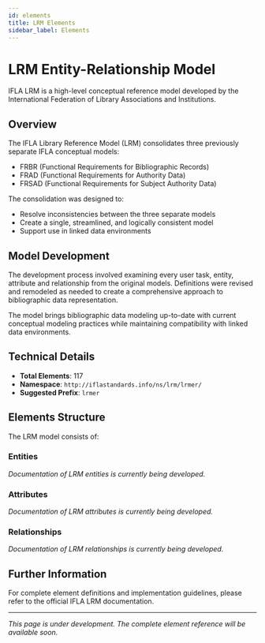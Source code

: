 ```yaml
---
id: elements
title: LRM Elements
sidebar_label: Elements
---
```


# LRM Entity-Relationship Model

IFLA LRM is a high-level conceptual reference model developed by the International Federation of Library Associations and Institutions.

## Overview

The IFLA Library Reference Model (LRM) consolidates three previously separate IFLA conceptual models:
- FRBR (Functional Requirements for Bibliographic Records)
- FRAD (Functional Requirements for Authority Data)  
- FRSAD (Functional Requirements for Subject Authority Data)

The consolidation was designed to:
- Resolve inconsistencies between the three separate models
- Create a single, streamlined, and logically consistent model
- Support use in linked data environments

## Model Development

The development process involved examining every user task, entity, attribute and relationship from the original models. Definitions were revised and remodeled as needed to create a comprehensive approach to bibliographic data representation.

The model brings bibliographic data modeling up-to-date with current conceptual modeling practices while maintaining compatibility with linked data environments.

## Technical Details

- **Total Elements**: 117
- **Namespace**: `http://iflastandards.info/ns/lrm/lrmer/`
- **Suggested Prefix**: `lrmer`

## Elements Structure

The LRM model consists of:

### Entities
*Documentation of LRM entities is currently being developed.*

### Attributes  
*Documentation of LRM attributes is currently being developed.*

### Relationships
*Documentation of LRM relationships is currently being developed.*

## Further Information

For complete element definitions and implementation guidelines, please refer to the official IFLA LRM documentation.

---

*This page is under development. The complete element reference will be available soon.*